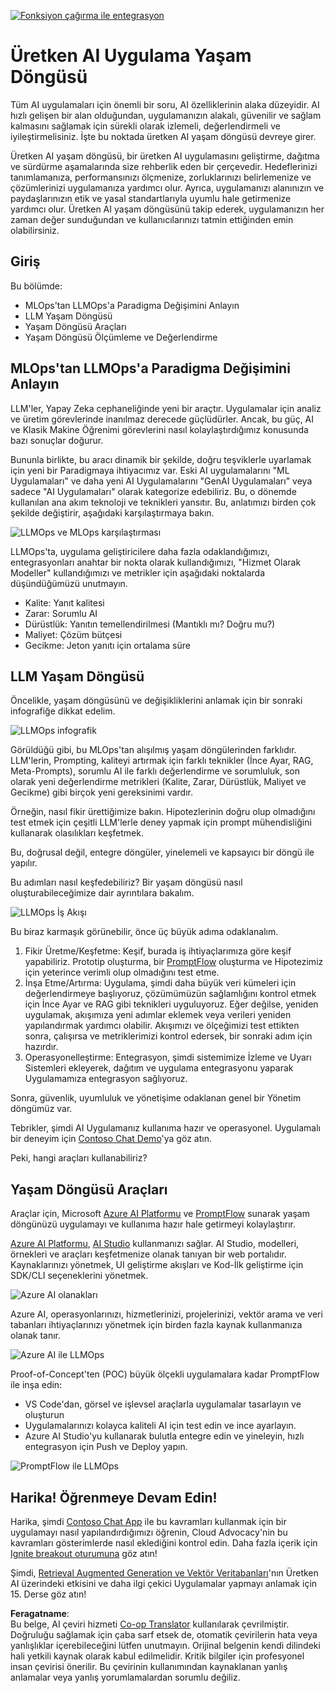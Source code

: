<!--
CO_OP_TRANSLATOR_METADATA:
{
  "original_hash": "27a5347a5022d5ef0a72ab029b03526a",
  "translation_date": "2025-05-19T23:27:21+00:00",
  "source_file": "14-the-generative-ai-application-lifecycle/README.md",
  "language_code": "tr"
}
-->
[![Fonksiyon çağırma ile entegrasyon](../../../translated_images/14-lesson-banner.0b85d0b37979269e80a18bb1e758e1ccca0a2195b426a0af666c8ad14aee60b0.tr.png)](https://aka.ms/gen-ai-lesson14-gh?WT.mc_id=academic-105485-koreyst)

# Üretken AI Uygulama Yaşam Döngüsü

Tüm AI uygulamaları için önemli bir soru, AI özelliklerinin alaka düzeyidir. AI hızlı gelişen bir alan olduğundan, uygulamanızın alakalı, güvenilir ve sağlam kalmasını sağlamak için sürekli olarak izlemeli, değerlendirmeli ve iyileştirmelisiniz. İşte bu noktada üretken AI yaşam döngüsü devreye girer.

Üretken AI yaşam döngüsü, bir üretken AI uygulamasını geliştirme, dağıtma ve sürdürme aşamalarında size rehberlik eden bir çerçevedir. Hedeflerinizi tanımlamanıza, performansınızı ölçmenize, zorluklarınızı belirlemenize ve çözümlerinizi uygulamanıza yardımcı olur. Ayrıca, uygulamanızı alanınızın ve paydaşlarınızın etik ve yasal standartlarıyla uyumlu hale getirmenize yardımcı olur. Üretken AI yaşam döngüsünü takip ederek, uygulamanızın her zaman değer sunduğundan ve kullanıcılarınızı tatmin ettiğinden emin olabilirsiniz.

## Giriş

Bu bölümde:

- MLOps'tan LLMOps'a Paradigma Değişimini Anlayın
- LLM Yaşam Döngüsü
- Yaşam Döngüsü Araçları
- Yaşam Döngüsü Ölçümleme ve Değerlendirme

## MLOps'tan LLMOps'a Paradigma Değişimini Anlayın

LLM'ler, Yapay Zeka cephaneliğinde yeni bir araçtır. Uygulamalar için analiz ve üretim görevlerinde inanılmaz derecede güçlüdürler. Ancak, bu güç, AI ve Klasik Makine Öğrenimi görevlerini nasıl kolaylaştırdığımız konusunda bazı sonuçlar doğurur.

Bununla birlikte, bu aracı dinamik bir şekilde, doğru teşviklerle uyarlamak için yeni bir Paradigmaya ihtiyacımız var. Eski AI uygulamalarını "ML Uygulamaları" ve daha yeni AI Uygulamalarını "GenAI Uygulamaları" veya sadece "AI Uygulamaları" olarak kategorize edebiliriz. Bu, o dönemde kullanılan ana akım teknoloji ve teknikleri yansıtır. Bu, anlatımızı birden çok şekilde değiştirir, aşağıdaki karşılaştırmaya bakın.

![LLMOps ve MLOps karşılaştırması](../../../translated_images/01-llmops-shift.82d7bf6eb2d98a01e35f234df654e9aa4ebec89792f274695a5da8dc3f388084.tr.png)

LLMOps'ta, uygulama geliştiricilere daha fazla odaklandığımızı, entegrasyonları anahtar bir nokta olarak kullandığımızı, "Hizmet Olarak Modeller" kullandığımızı ve metrikler için aşağıdaki noktalarda düşündüğümüzü unutmayın.

- Kalite: Yanıt kalitesi
- Zarar: Sorumlu AI
- Dürüstlük: Yanıtın temellendirilmesi (Mantıklı mı? Doğru mu?)
- Maliyet: Çözüm bütçesi
- Gecikme: Jeton yanıtı için ortalama süre

## LLM Yaşam Döngüsü

Öncelikle, yaşam döngüsünü ve değişikliklerini anlamak için bir sonraki infografiğe dikkat edelim.

![LLMOps infografik](../../../translated_images/02-llmops.287de964b5ce9577678b7f053efb3a3c92adf0852c882c5bae94c11b7563e4db.tr.png)

Görüldüğü gibi, bu MLOps'tan alışılmış yaşam döngülerinden farklıdır. LLM'lerin, Prompting, kaliteyi artırmak için farklı teknikler (İnce Ayar, RAG, Meta-Prompts), sorumlu AI ile farklı değerlendirme ve sorumluluk, son olarak yeni değerlendirme metrikleri (Kalite, Zarar, Dürüstlük, Maliyet ve Gecikme) gibi birçok yeni gereksinimi vardır.

Örneğin, nasıl fikir ürettiğimize bakın. Hipotezlerinin doğru olup olmadığını test etmek için çeşitli LLM'lerle deney yapmak için prompt mühendisliğini kullanarak olasılıkları keşfetmek.

Bu, doğrusal değil, entegre döngüler, yinelemeli ve kapsayıcı bir döngü ile yapılır.

Bu adımları nasıl keşfedebiliriz? Bir yaşam döngüsü nasıl oluşturabileceğimize dair ayrıntılara bakalım.

![LLMOps İş Akışı](../../../translated_images/03-llm-stage-flows.f3b87c210c1fe37084a7b7408877ff1688e2dc565694789820ec259e76d4ed05.tr.png)

Bu biraz karmaşık görünebilir, önce üç büyük adıma odaklanalım.

1. Fikir Üretme/Keşfetme: Keşif, burada iş ihtiyaçlarımıza göre keşif yapabiliriz. Prototip oluşturma, bir [PromptFlow](https://microsoft.github.io/promptflow/index.html?WT.mc_id=academic-105485-koreyst) oluşturma ve Hipotezimiz için yeterince verimli olup olmadığını test etme.
2. İnşa Etme/Artırma: Uygulama, şimdi daha büyük veri kümeleri için değerlendirmeye başlıyoruz, çözümümüzün sağlamlığını kontrol etmek için İnce Ayar ve RAG gibi teknikleri uyguluyoruz. Eğer değilse, yeniden uygulamak, akışımıza yeni adımlar eklemek veya verileri yeniden yapılandırmak yardımcı olabilir. Akışımızı ve ölçeğimizi test ettikten sonra, çalışırsa ve metriklerimizi kontrol edersek, bir sonraki adım için hazırdır.
3. Operasyonelleştirme: Entegrasyon, şimdi sistemimize İzleme ve Uyarı Sistemleri ekleyerek, dağıtım ve uygulama entegrasyonu yaparak Uygulamamıza entegrasyon sağlıyoruz.

Sonra, güvenlik, uyumluluk ve yönetişime odaklanan genel bir Yönetim döngümüz var.

Tebrikler, şimdi AI Uygulamanız kullanıma hazır ve operasyonel. Uygulamalı bir deneyim için [Contoso Chat Demo](https://nitya.github.io/contoso-chat/?WT.mc_id=academic-105485-koreys)'ya göz atın.

Peki, hangi araçları kullanabiliriz?

## Yaşam Döngüsü Araçları

Araçlar için, Microsoft [Azure AI Platformu](https://azure.microsoft.com/solutions/ai/?WT.mc_id=academic-105485-koreys) ve [PromptFlow](https://microsoft.github.io/promptflow/index.html?WT.mc_id=academic-105485-koreyst) sunarak yaşam döngünüzü uygulamayı ve kullanıma hazır hale getirmeyi kolaylaştırır.

[Azure AI Platformu](https://azure.microsoft.com/solutions/ai/?WT.mc_id=academic-105485-koreys), [AI Studio](https://ai.azure.com/?WT.mc_id=academic-105485-koreys) kullanmanızı sağlar. AI Studio, modelleri, örnekleri ve araçları keşfetmenize olanak tanıyan bir web portalıdır. Kaynaklarınızı yönetmek, UI geliştirme akışları ve Kod-İlk geliştirme için SDK/CLI seçeneklerini yönetmek.

![Azure AI olanakları](../../../translated_images/04-azure-ai-platform.bf903e8cdf00f73896d804bd8e6bea62f5280498c998271bd5629c1efa8b466f.tr.png)

Azure AI, operasyonlarınızı, hizmetlerinizi, projelerinizi, vektör arama ve veri tabanları ihtiyaçlarınızı yönetmek için birden fazla kaynak kullanmanıza olanak tanır.

![Azure AI ile LLMOps](../../../translated_images/05-llm-azure-ai-prompt.dc29c0d74b1dd939f7c6cbf28b1fee54b9a846ba04d4068c40134e2627cb7232.tr.png)

Proof-of-Concept'ten (POC) büyük ölçekli uygulamalara kadar PromptFlow ile inşa edin:

- VS Code'dan, görsel ve işlevsel araçlarla uygulamalar tasarlayın ve oluşturun
- Uygulamalarınızı kolayca kaliteli AI için test edin ve ince ayarlayın.
- Azure AI Studio'yu kullanarak bulutla entegre edin ve yineleyin, hızlı entegrasyon için Push ve Deploy yapın.

![PromptFlow ile LLMOps](../../../translated_images/06-llm-promptflow.8f0a6fcbea793a042a3db89ca1db1aa8fd540526958c97b5e894748fb4a87edd.tr.png)

## Harika! Öğrenmeye Devam Edin!

Harika, şimdi [Contoso Chat App](https://nitya.github.io/contoso-chat/?WT.mc_id=academic-105485-koreyst) ile bu kavramları kullanmak için bir uygulamayı nasıl yapılandırdığımızı öğrenin, Cloud Advocacy'nin bu kavramları gösterimlerde nasıl eklediğini kontrol edin. Daha fazla içerik için [Ignite breakout oturumuna](https://www.youtube.com/watch?v=DdOylyrTOWg) göz atın!

Şimdi, [Retrieval Augmented Generation ve Vektör Veritabanları](../15-rag-and-vector-databases/README.md?WT.mc_id=academic-105485-koreyst)'nın Üretken AI üzerindeki etkisini ve daha ilgi çekici Uygulamalar yapmayı anlamak için 15. Derse göz atın!

**Feragatname**:  
Bu belge, AI çeviri hizmeti [Co-op Translator](https://github.com/Azure/co-op-translator) kullanılarak çevrilmiştir. Doğruluğu sağlamak için çaba sarf etsek de, otomatik çevirilerin hata veya yanlışlıklar içerebileceğini lütfen unutmayın. Orijinal belgenin kendi dilindeki hali yetkili kaynak olarak kabul edilmelidir. Kritik bilgiler için profesyonel insan çevirisi önerilir. Bu çevirinin kullanımından kaynaklanan yanlış anlamalar veya yanlış yorumlamalardan sorumlu değiliz.